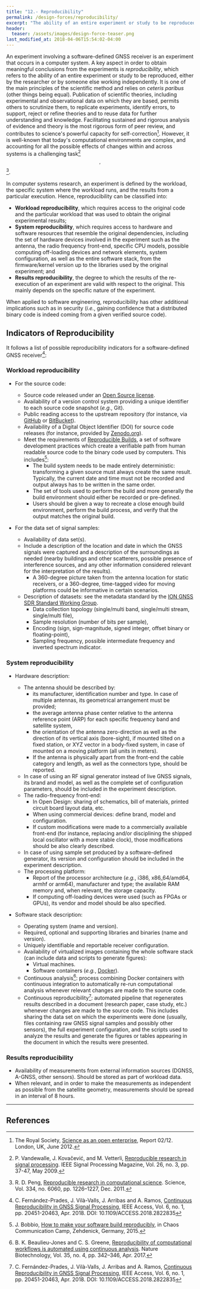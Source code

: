 ```yaml
---
title: "12.- Reproducibility"
permalink: /design-forces/reproducibility/
excerpt: "The ability of an entire experiment or study to be reproduced, either by the researcher or by someone else working independently."
header:
  teaser: /assets/images/design-force-teaser.png
last_modified_at: 2018-04-06T15:54:02-04:00
---
```



An experiment involving a software-defined GNSS receiver is an experiment that occurs in a computer system.  A key aspect in order to obtain meaningful conclusions from the experiments is _reproducibility_, which refers to the ability of an entire experiment or study to be reproduced, either by the researcher or by someone else working independently. It is one of the main principles of the scientific method and relies on _ceteris paribus_ (other things being equal). Publication of scientific theories, including experimental and observational data on which they are based, permits others to scrutinize them, to replicate experiments, identify errors, to support, reject or refine theories and to reuse data for further understanding and knowledge. Facilitating sustained and rigorous analysis of evidence and theory is the most rigorous form of peer review, and contributes to science's powerful capacity for self-correction[^Royal12]. However, it is well-known that today's computational environments are complex, and accounting for all the possible effects of changes within and across systems is a challenging task[^Vandewalle09]$$ ^{,} $$[^Peng11].

In computer systems research, an experiment is defined by the workload, the specific system where the workload runs, and the results from a particular execution. Hence, reproducibility can be classified into:

  * **Workload reproducibility**, which requires access to the original code and the particular workload that was used to obtain the original experimental results;
  * **System reproducibility**, which requires access to hardware and software resources that resemble the original dependencies, including the set of hardware devices involved in the experiment such as the antenna, the radio frequency front-end, specific CPU models, possible computing off-loading devices and network elements, system configuration, as well as the entire software stack, from the firmware/kernel version up to the libraries used by the original experiment; and
  * **Results reproducibility**, the degree to which the results of the re-execution of an experiment are valid with respect to the original. This mainly depends on the specific nature of the experiment.

When applied to software engineering, reproducibility has other additional implications such as in security (_i.e._, gaining confidence that a distributed binary code is indeed coming from a given verified source code).


## Indicators of Reproducibility

It follows a list of possible reproducibility indicators for a software-defined GNSS receiver[^Fernandez18]:

### Workload reproducibility

* For the source code:
  * Source code released under an [Open Source license](https://opensource.org/licenses).
  * Availability of a version control system providing a unique identifier to each source code snapshot (_e.g._, Git).
  * Public reading access to the upstream repository (for instance, via [GitHub](https://github.com) or [BitBucket](https://bitbucket.com)).
  * Availability of a Digital Object Identifier (DOI) for source code releases (for instance, provided by [Zenodo.org](https://zenodo.org/)).
  * Meet the requirements of [Reproducible Builds](https://reproducible-builds.org), a set of software development practices which create a verifiable path from human readable source code to the binary code used by computers. This includes[^Bobbio15]:
    - The build system needs to be made entirely deterministic: transforming a given source must always create the same result. Typically, the current date and time must not be recorded and output always has to be written in the same order.
    - The set of tools used to perform the build and more generally the build environment should either be recorded or pre-defined.
    - Users should be given a way to recreate a close enough build environment, perform the build process, and verify that the output matches the original build.


* For the data set of signal samples:
  * Availability of data set(s).
  * Include a description of the location and date in which the GNSS signals were captured and a description of the surroundings as needed (nearby buildings and other scatterers, possible presence of interference sources, and any other information considered relevant for the interpretation of the results).
    * A 360-degree picture taken from the antenna location for static receivers, or a 360-degree, time-tagged video for moving platforms could be informative in certain scenarios.
  * Description of datasets: see the metadata standard by the [ION GNSS SDR Standard Working Group](https://github.com/IonMetadataWorkingGroup).
    * Data collection topology (single/multi band, single/multi stream, single/multi file),
    * Sample resolution (number of bits per sample),
    * Encoding (sign, sign-magnitude, signed integer, offset binary or floating-point),
    * Sampling frequency, possible intermediate frequency and inverted spectrum indicator.

### System reproducibility

* Hardware description:
  * The antenna should be described by:
     * its manufacturer, identification number and type. In case of multiple antennas, its geometrical arrangement must be provided;
     * the average antenna phase center relative to the antenna reference point (ARP) for each specific frequency band and satellite system,
     * the orientation of the antenna zero-direction as well as the direction of its vertical axis (bore-sight), if mounted tilted on a fixed station, or XYZ vector in a body-fixed system, in case of mounted on a moving platform (all units in meters).
     * If the antenna is physically apart from the front-end the cable category and length, as well as the connectors type, should be reported.
  * In case of using an RF signal generator instead of live GNSS signals, its brand and model, as well as the complete set of configuration parameters, should be included in the experiment description.     
  * The radio-frequency front-end:
    * In Open Design: sharing of schematics, bill of materials, printed circuit board layout data, etc.
    * When using commercial devices: define brand, model and configuration.
    * If custom modifications were made to a commercially available front-end (for instance, replacing and/or disciplining the shipped local oscillator with a more stable clock), those modifications should be also clearly described.
  * In case of using sample set produced by a software-defined generator, its version and configuration should be included in the experiment description.
  * The processing platform:
     * Report of the processor architecture (_e.g._, i386, x86_64/amd64, armhf or arm64), manufacturer and type; the available RAM memory and, when relevant, the storage capacity.
     * If computing off-loading devices were used (such as FPGAs or GPUs), its vendor and model should be also specified.

* Software stack description:
  * Operating system (name and version).
  * Required, optional and supporting libraries and binaries (name and version).
  * Uniquely identifiable and reportable receiver configuration.
  * Availability of virtualized images containing the whole software stack (can include data and scripts to generate figures):
    * Virtual machines.
    * Software containers (_e.g._, [Docker](https://www.docker.com/)).
  * Continuous analysis[^Beaulieu17]: process combining Docker containers with continuous integration to automatically re-run computational analysis whenever relevant changes are made to the source code.
  * Continuous reproducibility[^Fernandez18]: automated pipeline that regenerates results described in a document (research paper, case study, etc.) whenever changes are made to the source code. This includes sharing the data set on which the experiments were done (usually, files containing raw GNSS signal samples and possibly other sensors), the full experiment configuration, and the scripts used to analyze the results and generate the figures or tables appearing in the document in which the results were presented.

### Results reproducibility

* Availability of measurements from external information sources (DGNSS, A-GNSS, other sensors). Should be stored as part of workload data.
* When relevant, and in order to make the measurements as independent as possible from the satellite geometry, measurements should be spread in an interval of 8 hours.



-------



## References

[^Bobbio15]: J. Bobbio, [How to make your software build reproducibly](https://reproducible.alioth.debian.org/presentations/2015-08-13-CCCamp15.pdf), in Chaos Communication Camp, Zehdenick, Germany, 2015.

[^Royal12]: The Royal Society, [Science as an open enterprise](https://royalsociety.org/topics-policy/projects/science-public-enterprise/report/), Report 02/12. London, UK, June 2012.

[^Vandewalle09]: P. Vandewalle, J. Kova&#x010D;evi‌&#263;, and M. Vetterli, [Reproducible research in signal processing](http://ieeexplore.ieee.org/document/4815541/). IEEE Signal Processing Magazine, Vol. 26, no. 3, pp. 37-47, May 2009.

[^Peng11]: R. D. Peng, [Reproducible research in computational science](https://moodle.epfl.ch/pluginfile.php/1479581/mod_folder/content/0/Reproducible_Research_in_Computational_Science-Science-2011-Peng.pdf). Science, Vol. 334, no. 6060, pp. 1226–1227, Dec. 2011.

[^Beaulieu17]: B. K. Beaulieu-Jones and C. S. Greene, [Reproducibility of computational workflows is automated using continuous analysis](https://www.biorxiv.org/content/early/2016/08/11/056473). Nature Biotechnology, Vol. 35, no. 4, pp. 342–346, Apr. 2017.

[^Fernandez18]: C. Fern&aacute;ndez-Prades, J. Vil&agrave;-Valls, J. Arribas and A. Ramos, [Continuous Reproducibility in GNSS Signal Processing](http://ieeexplore.ieee.org/document/8331069/), IEEE Access, Vol. 6, no. 1, pp. 20451-20463, Apr. 2018. DOI: 10.1109/ACCESS.2018.2822835
